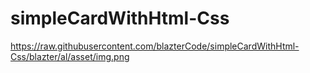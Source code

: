 # simpleCardWithHtml-Css

https://raw.githubusercontent.com/blazterCode/simpleCardWithHtml-Css/blazter/al/asset/img.png
